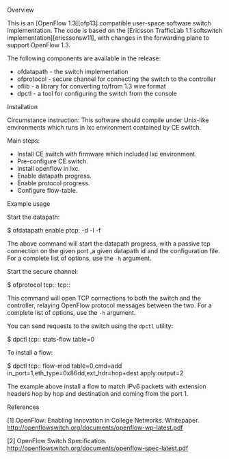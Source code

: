 Overview

This is an [OpenFlow 1.3][ofp13] compatible user-space software switch implementation. The code is based on the [Ericsson TrafficLab 1.1 softswitch implementation][ericssonsw11], with changes in the forwarding plane to support OpenFlow 1.3.

The following components are available in the release:
  - ofdatapath - the switch implementation
  - ofprotocol - secure channel for connecting the switch to the controller
  - oflib - a library for converting to/from 1.3 wire format
  - dpctl - a tool for configuring the switch from the console
  
Installation

Circumstance instruction:
This software should compile under Unix-like environments which runs in lxc environment contained by CE switch.

Main steps:
  - Install CE switch with firmware which included lxc environment.
  - Pre-configure CE switch.
  - Install openflow in lxc.
  - Enable datapath progress.
  - Enable protocol progress.
  - Configure flow-table.

Example usage

Start the datapath:

$ ofdatapath enable ptcp:<port> -d <dpid> -I <Ethernet port IP> -f <configuration file>

The above command will start the datapath progress, with a passive tcp connection on the given port ,a given datapath id and the configuration file. For a complete list of options, use the `-h` argument.

Start the secure channel:

$ ofprotocol tcp:<switch-host>:<switch-port> tcp:<ctrl-host>:<ctrl-port> 

This command will open TCP connections to both the switch and the controller, relaying OpenFlow protocol messages between the two. For a complete list of options, use the `-h` argument.

You can send requests to the switch using the `dpctl` utility:

$ dpctl tcp:<switch-host>:<switch-port> stats-flow table=0

To install a flow:

$ dpctl tcp:<switch-host>:<switch-port> flow-mod table=0,cmd=add in_port=1,eth_type=0x86dd,ext_hdr=hop+dest apply:output=2

The example above install a flow to match IPv6 packets with extension headers hop by hop and destination and coming from the port 1.

References

[1] OpenFlow: Enabling Innovation in College Networks.  Whitepaper.
    <http://openflowswitch.org/documents/openflow-wp-latest.pdf>

[2] OpenFlow Switch Specification.
    <http://openflowswitch.org/documents/openflow-spec-latest.pdf>


